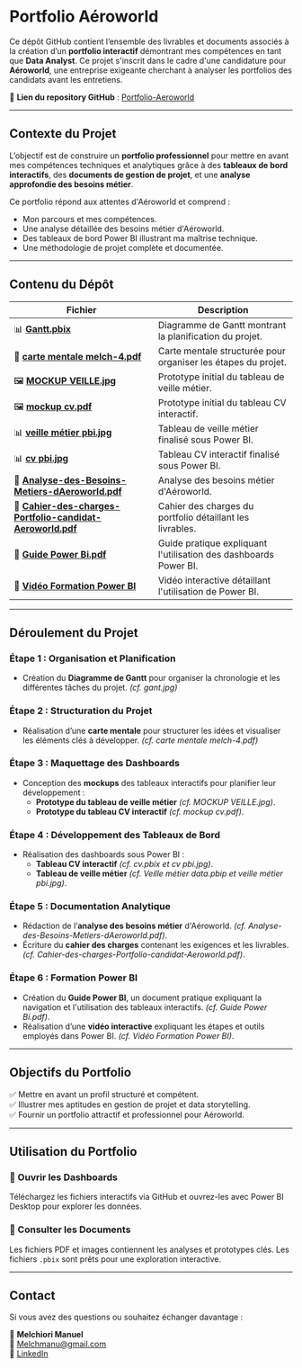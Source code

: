 # **Portfolio Aéroworld**

Ce dépôt GitHub contient l’ensemble des livrables et documents associés à la création d’un **portfolio interactif** démontrant mes compétences en tant que **Data Analyst**. Ce projet s'inscrit dans le cadre d'une candidature pour **Aéroworld**, une entreprise exigeante cherchant à analyser les portfolios des candidats avant les entretiens.

📌 **Lien du repository GitHub** : [Portfolio-Aeroworld](https://github.com/Melchmanu/Portfolio-Aeroworld)

---

## **Contexte du Projet**

L’objectif est de construire un **portfolio professionnel** pour mettre en avant mes compétences techniques et analytiques grâce à des **tableaux de bord interactifs**, des **documents de gestion de projet**, et une **analyse approfondie des besoins métier**.

Ce portfolio répond aux attentes d'Aéroworld et comprend :
- Mon parcours et mes compétences.
- Une analyse détaillée des besoins métier d'Aéroworld.
- Des tableaux de bord Power BI illustrant ma maîtrise technique.
- Une méthodologie de projet complète et documentée.

---

## **Contenu du Dépôt**

| Fichier | Description |
|---------|-------------|
| 📊 **[Gantt.pbix](./gant.jpg)** | Diagramme de Gantt montrant la planification du projet. |
| 📄 **[carte mentale melch-4.pdf](./carte%20mentale%20melch-4.pdf)** | Carte mentale structurée pour organiser les étapes du projet. |
| 🖼️ **[MOCKUP VEILLE.jpg](./MOCKUP%20VEILLE.jpg)** | Prototype initial du tableau de veille métier. |
| 🖼️ **[mockup cv.pdf](./mockup%20cv.pdf)** | Prototype initial du tableau CV interactif. |
| 📊 **[veille métier pbi.jpg](./veille%20métier%20pbi.jpg)** | Tableau de veille métier finalisé sous Power BI. |
| 📊 **[cv pbi.jpg](./cv%20pbi.jpg)** | Tableau CV interactif finalisé sous Power BI. |
| 📄 **[Analyse-des-Besoins-Metiers-dAeroworld.pdf](./Analyse-des-Besoins-Metiers-dAeroworld.pdf)** | Analyse des besoins métier d'Aéroworld. |
| 📄 **[Cahier-des-charges-Portfolio-candidat-Aeroworld.pdf](./Cahier-des-charges-Portfolio-candidat-Aeroworld.pdf)** | Cahier des charges du portfolio détaillant les livrables. |
| 📄 **[Guide Power Bi.pdf](./Guide%20Power%20Bi.pdf)** | Guide pratique expliquant l'utilisation des dashboards Power BI. |
| 🎥 **[Vidéo Formation Power BI](https://www.loom.com/share/f29a4487eccb42aea9999a9c4ddea97b?sid=37fa4b16-12bb-41d6-8545-b5e240b996d3)** | Vidéo interactive détaillant l'utilisation de Power BI. |

---

## **Déroulement du Projet**

### Étape 1 : Organisation et Planification
- Création du **Diagramme de Gantt** pour organiser la chronologie et les différentes tâches du projet. *(cf. gant.jpg)*

### Étape 2 : Structuration du Projet
- Réalisation d’une **carte mentale** pour structurer les idées et visualiser les éléments clés à développer. *(cf. carte mentale melch-4.pdf)*

### Étape 3 : Maquettage des Dashboards
- Conception des **mockups** des tableaux interactifs pour planifier leur développement :
  - **Prototype du tableau de veille métier** *(cf. MOCKUP VEILLE.jpg)*.
  - **Prototype du tableau CV interactif** *(cf. mockup cv.pdf)*.

### Étape 4 : Développement des Tableaux de Bord
- Réalisation des dashboards sous Power BI :
  - **Tableau CV interactif** *(cf. cv.pbix et cv pbi.jpg)*.
  - **Tableau de veille métier** *(cf. Veille métier data.pbip et veille métier pbi.jpg)*.

### Étape 5 : Documentation Analytique
- Rédaction de l’**analyse des besoins métier** d'Aéroworld. *(cf. Analyse-des-Besoins-Metiers-dAeroworld.pdf)*.
- Écriture du **cahier des charges** contenant les exigences et les livrables. *(cf. Cahier-des-charges-Portfolio-candidat-Aeroworld.pdf)*.

### Étape 6 : Formation Power BI
- Création du **Guide Power BI**, un document pratique expliquant la navigation et l'utilisation des tableaux interactifs. *(cf. Guide Power Bi.pdf)*.
- Réalisation d’une **vidéo interactive** expliquant les étapes et outils employés dans Power BI. *(cf. Vidéo Formation Power BI)*.

---

## **Objectifs du Portfolio**

✅ Mettre en avant un profil structuré et compétent.  
✅ Illustrer mes aptitudes en gestion de projet et data storytelling.  
✅ Fournir un portfolio attractif et professionnel pour Aéroworld.  

---

## **Utilisation du Portfolio**

### 🔹 Ouvrir les Dashboards
Téléchargez les fichiers interactifs via GitHub et ouvrez-les avec Power BI Desktop pour explorer les données.

### 🔹 Consulter les Documents
Les fichiers PDF et images contiennent les analyses et prototypes clés. Les fichiers `.pbix` sont prêts pour une exploration interactive.

---

## **Contact**

Si vous avez des questions ou souhaitez échanger davantage :

👤 **Melchiori Manuel**  
📧 Melchmanu@gmail.com  
🔗 [LinkedIn](https://www.linkedin.com/in/manuel-melchiori)
